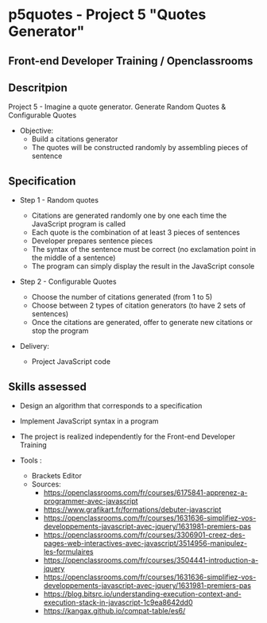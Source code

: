 # p5quotes - Project 5 "Quotes Generator" 
## Front-end Developer Training / Openclassrooms

## Descritpion

Project 5 - Imagine a quote generator. Generate Random Quotes & Configurable Quotes 

* Objective: 
  * Build a citations generator
  * The quotes will be constructed randomly by assembling pieces of sentence
  
## Specification
  
* Step 1 - Random quotes
  * Citations are generated randomly one by one each time the JavaScript program is called
  * Each quote is the combination of at least 3 pieces of sentences
  * Developer prepares sentence pieces
  * The syntax of the sentence must be correct (no exclamation point in the middle of a sentence)
  * The program can simply display the result in the JavaScript console

* Step 2 - Configurable Quotes
  * Choose the number of citations generated (from 1 to 5)
  * Choose between 2 types of citation generators (to have 2 sets of sentences)
  * Once the citations are generated, offer to generate new citations or stop the program
  
* Delivery:
  * Project JavaScript code 
  
## Skills assessed

  * Design an algorithm that corresponds to a specification
  * Implement JavaScript syntax in a program
  
* The project is realized independently for the Front-end Developer Training

* Tools : 
  * Brackets Editor
  * Sources:
    * https://openclassrooms.com/fr/courses/6175841-apprenez-a-programmer-avec-javascript
	* https://www.grafikart.fr/formations/debuter-javascript
	* https://openclassrooms.com/fr/courses/1631636-simplifiez-vos-developpements-javascript-avec-jquery/1631981-premiers-pas
	* https://openclassrooms.com/fr/courses/3306901-creez-des-pages-web-interactives-avec-javascript/3514956-manipulez-les-formulaires
	* https://openclassrooms.com/fr/courses/3504441-introduction-a-jquery 
	* https://openclassrooms.com/fr/courses/1631636-simplifiez-vos-developpements-javascript-avec-jquery/1631981-premiers-pas
	* https://blog.bitsrc.io/understanding-execution-context-and-execution-stack-in-javascript-1c9ea8642dd0
	* https://kangax.github.io/compat-table/es6/

